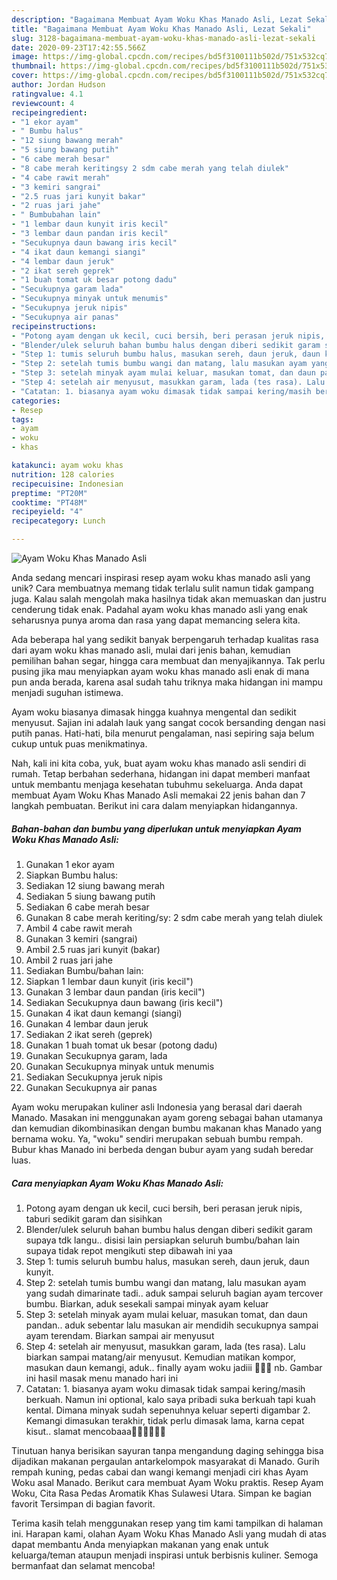 ```yaml
---
description: "Bagaimana Membuat Ayam Woku Khas Manado Asli, Lezat Sekali"
title: "Bagaimana Membuat Ayam Woku Khas Manado Asli, Lezat Sekali"
slug: 3128-bagaimana-membuat-ayam-woku-khas-manado-asli-lezat-sekali
date: 2020-09-23T17:42:55.566Z
image: https://img-global.cpcdn.com/recipes/bd5f3100111b502d/751x532cq70/ayam-woku-khas-manado-asli-foto-resep-utama.jpg
thumbnail: https://img-global.cpcdn.com/recipes/bd5f3100111b502d/751x532cq70/ayam-woku-khas-manado-asli-foto-resep-utama.jpg
cover: https://img-global.cpcdn.com/recipes/bd5f3100111b502d/751x532cq70/ayam-woku-khas-manado-asli-foto-resep-utama.jpg
author: Jordan Hudson
ratingvalue: 4.1
reviewcount: 4
recipeingredient:
- "1 ekor ayam"
- " Bumbu halus"
- "12 siung bawang merah"
- "5 siung bawang putih"
- "6 cabe merah besar"
- "8 cabe merah keritingsy 2 sdm cabe merah yang telah diulek"
- "4 cabe rawit merah"
- "3 kemiri sangrai"
- "2.5 ruas jari kunyit bakar"
- "2 ruas jari jahe"
- " Bumbubahan lain"
- "1 lembar daun kunyit iris kecil"
- "3 lembar daun pandan iris kecil"
- "Secukupnya daun bawang iris kecil"
- "4 ikat daun kemangi siangi"
- "4 lembar daun jeruk"
- "2 ikat sereh geprek"
- "1 buah tomat uk besar potong dadu"
- "Secukupnya garam lada"
- "Secukupnya minyak untuk menumis"
- "Secukupnya jeruk nipis"
- "Secukupnya air panas"
recipeinstructions:
- "Potong ayam dengan uk kecil, cuci bersih, beri perasan jeruk nipis, taburi sedikit garam dan sisihkan"
- "Blender/ulek seluruh bahan bumbu halus dengan diberi sedikit garam supaya tdk langu.. disisi lain persiapkan seluruh bumbu/bahan lain supaya tidak repot mengikuti step dibawah ini yaa"
- "Step 1: tumis seluruh bumbu halus, masukan sereh, daun jeruk, daun kunyit."
- "Step 2: setelah tumis bumbu wangi dan matang, lalu masukan ayam yang sudah dimarinate tadi.. aduk sampai seluruh bagian ayam tercover bumbu. Biarkan, aduk sesekali sampai minyak ayam keluar"
- "Step 3: setelah minyak ayam mulai keluar, masukan tomat, dan daun pandan.. aduk sebentar lalu masukan air mendidih secukupnya sampai ayam terendam. Biarkan sampai air menyusut"
- "Step 4: setelah air menyusut, masukkan garam, lada (tes rasa). Lalu biarkan sampai matang/air menyusut. Kemudian matikan kompor, masukan daun kemangi, aduk.. finally ayam woku jadiii 🤤🤤🤤 nb. Gambar ini hasil masak menu manado hari ini"
- "Catatan: 1. biasanya ayam woku dimasak tidak sampai kering/masih berkuah. Namun ini optional, kalo saya pribadi suka berkuah tapi kuah kental. Dimana minyak sudah sepenuhnya keluar seperti digambar 2. Kemangi dimasukan terakhir, tidak perlu dimasak lama, karna cepat kisut.. slamat mencobaaa🤗🤗😊🤤🤤😉"
categories:
- Resep
tags:
- ayam
- woku
- khas

katakunci: ayam woku khas 
nutrition: 128 calories
recipecuisine: Indonesian
preptime: "PT20M"
cooktime: "PT48M"
recipeyield: "4"
recipecategory: Lunch

---
```



![Ayam Woku Khas Manado Asli](https://img-global.cpcdn.com/recipes/bd5f3100111b502d/751x532cq70/ayam-woku-khas-manado-asli-foto-resep-utama.jpg)

Anda sedang mencari inspirasi resep ayam woku khas manado asli yang unik? Cara membuatnya memang tidak terlalu sulit namun tidak gampang juga. Kalau salah mengolah maka hasilnya tidak akan memuaskan dan justru cenderung tidak enak. Padahal ayam woku khas manado asli yang enak seharusnya punya aroma dan rasa yang dapat memancing selera kita.

Ada beberapa hal yang sedikit banyak berpengaruh terhadap kualitas rasa dari ayam woku khas manado asli, mulai dari jenis bahan, kemudian pemilihan bahan segar, hingga cara membuat dan menyajikannya. Tak perlu pusing jika mau menyiapkan ayam woku khas manado asli enak di mana pun anda berada, karena asal sudah tahu triknya maka hidangan ini mampu menjadi suguhan istimewa.

Ayam woku biasanya dimasak hingga kuahnya mengental dan sedikit menyusut. Sajian ini adalah lauk yang sangat cocok bersanding dengan nasi putih panas. Hati-hati, bila menurut pengalaman, nasi sepiring saja belum cukup untuk puas menikmatinya.


Nah, kali ini kita coba, yuk, buat ayam woku khas manado asli sendiri di rumah. Tetap berbahan sederhana, hidangan ini dapat memberi manfaat untuk membantu menjaga kesehatan tubuhmu sekeluarga. Anda dapat membuat Ayam Woku Khas Manado Asli memakai 22 jenis bahan dan 7 langkah pembuatan. Berikut ini cara dalam menyiapkan hidangannya.

<!--inarticleads1-->

##### Bahan-bahan dan bumbu yang diperlukan untuk menyiapkan Ayam Woku Khas Manado Asli:

1. Gunakan 1 ekor ayam
1. Siapkan  Bumbu halus:
1. Sediakan 12 siung bawang merah
1. Sediakan 5 siung bawang putih
1. Sediakan 6 cabe merah besar
1. Gunakan 8 cabe merah keriting/sy: 2 sdm cabe merah yang telah diulek
1. Ambil 4 cabe rawit merah
1. Gunakan 3 kemiri (sangrai)
1. Ambil 2.5 ruas jari kunyit (bakar)
1. Ambil 2 ruas jari jahe
1. Sediakan  Bumbu/bahan lain:
1. Siapkan 1 lembar daun kunyit (iris kecil&#34;)
1. Gunakan 3 lembar daun pandan (iris kecil&#34;)
1. Sediakan Secukupnya daun bawang (iris kecil&#34;)
1. Gunakan 4 ikat daun kemangi (siangi)
1. Gunakan 4 lembar daun jeruk
1. Sediakan 2 ikat sereh (geprek)
1. Gunakan 1 buah tomat uk besar (potong dadu)
1. Gunakan Secukupnya garam, lada
1. Gunakan Secukupnya minyak untuk menumis
1. Sediakan Secukupnya jeruk nipis
1. Gunakan Secukupnya air panas


Ayam woku merupakan kuliner asli Indonesia yang berasal dari daerah Manado. Masakan ini menggunakan ayam goreng sebagai bahan utamanya dan kemudian dikombinasikan dengan bumbu makanan khas Manado yang bernama woku. Ya, &#34;woku&#34; sendiri merupakan sebuah bumbu rempah. Bubur khas Manado ini berbeda dengan bubur ayam yang sudah beredar luas. 

<!--inarticleads2-->

##### Cara menyiapkan Ayam Woku Khas Manado Asli:

1. Potong ayam dengan uk kecil, cuci bersih, beri perasan jeruk nipis, taburi sedikit garam dan sisihkan
1. Blender/ulek seluruh bahan bumbu halus dengan diberi sedikit garam supaya tdk langu.. disisi lain persiapkan seluruh bumbu/bahan lain supaya tidak repot mengikuti step dibawah ini yaa
1. Step 1: tumis seluruh bumbu halus, masukan sereh, daun jeruk, daun kunyit.
1. Step 2: setelah tumis bumbu wangi dan matang, lalu masukan ayam yang sudah dimarinate tadi.. aduk sampai seluruh bagian ayam tercover bumbu. Biarkan, aduk sesekali sampai minyak ayam keluar
1. Step 3: setelah minyak ayam mulai keluar, masukan tomat, dan daun pandan.. aduk sebentar lalu masukan air mendidih secukupnya sampai ayam terendam. Biarkan sampai air menyusut
1. Step 4: setelah air menyusut, masukkan garam, lada (tes rasa). Lalu biarkan sampai matang/air menyusut. Kemudian matikan kompor, masukan daun kemangi, aduk.. finally ayam woku jadiii 🤤🤤🤤 nb. Gambar ini hasil masak menu manado hari ini
1. Catatan: 1. biasanya ayam woku dimasak tidak sampai kering/masih berkuah. Namun ini optional, kalo saya pribadi suka berkuah tapi kuah kental. Dimana minyak sudah sepenuhnya keluar seperti digambar 2. Kemangi dimasukan terakhir, tidak perlu dimasak lama, karna cepat kisut.. slamat mencobaaa🤗🤗😊🤤🤤😉


Tinutuan hanya berisikan sayuran tanpa mengandung daging sehingga bisa dijadikan makanan pergaulan antarkelompok masyarakat di Manado. Gurih rempah kuning, pedas cabai dan wangi kemangi menjadi ciri khas Ayam Woku asal Manado. Berikut cara membuat Ayam Woku praktis. Resep Ayam Woku, Cita Rasa Pedas Aromatik Khas Sulawesi Utara. Simpan ke bagian favorit Tersimpan di bagian favorit. 

Terima kasih telah menggunakan resep yang tim kami tampilkan di halaman ini. Harapan kami, olahan Ayam Woku Khas Manado Asli yang mudah di atas dapat membantu Anda menyiapkan makanan yang enak untuk keluarga/teman ataupun menjadi inspirasi untuk berbisnis kuliner. Semoga bermanfaat dan selamat mencoba!
